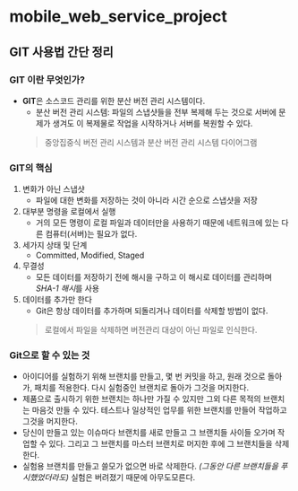 # mobile_web_service_project

## GIT 사용법 간단 정리

### GIT 이란 무엇인가?
* **GIT**은 소스코드 관리를 위한 분산 버전 관리 시스템이다.
    * 분산 버전 관리 시스템: 파일의 스냅샷들을 전부 복제해 두는 것으로 서버에 문제가 생겨도 이 복제물로 작업을 시작하거나 서버를 복원할 수 있다.
    > 중앙집중식 버전 관리 시스템과 분산 버전 관리 시스템 다이어그램

### GIT의 핵심
1. 변화가 아닌 스냅샷
    * 파일에 대한 변화를 저장하는 것이 아니라 시간 순으로 스냅샷을 저장
2. 대부분 명령을 로컬에서 실행
    * 거의 모든 명령이 로컬 파일과 데이터만을 사용하기 때문에 네트워크에 있는 다른 컴퓨터(서버)는 필요가 없다.
3. 세가지 상태 및 단계
    * Committed, Modified, Staged
4. 무결성
    * 모든 데이터를 저장하기 전에 해시을 구하고 이 해시로 데이터를 관리하며 *SHA-1 해시*를 사용
5. 데이터를 추가만 한다
    * Git은 항상 데이터를 추가하며 되돌리거나 데이터를 삭제할 방법이 없다.
    > 로컬에서 파일을 삭제하면 버전관리 대상이 아닌 파일로 인식한다.


### Git으로 할 수 있는 것
* 아이디어를 실험하기 위해 브랜치를 만들고, 몇 번 커밋을 하고, 원래 것으로 돌아가, 패치를 적용한다. 다시 실험중인 브랜치로 돌아가 그것을 머지한다.
* 제품으로 출시하기 위한 브랜치는 하나만 가질 수 있지만 그외 다른 목적의 브랜치는 마음것 만들 수 있다. 테스트나 일상적인 업무를 위한 브랜치를 만들어 작업하고 그것을 머지한다.
* 당신이 만들고 있는 이슈마다 브랜치를 새로 만들고 그 브랜치들 사이들 오가며 작업할 수 있다. 그리고 그 브랜치를 마스터 브랜치로 머지한 후에 그 브랜치들을 삭제한다.
* 실험용 브랜치를 만들고 쓸모가 없으면 바로 삭제한다. *(그동안 다른 브랜치들을 푸시했었더라도)* 실험은 버려졌기 때문에 아무도모른다.